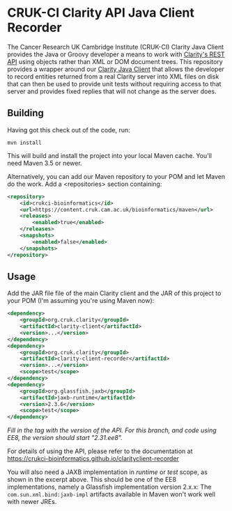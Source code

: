 # CRUK-CI Clarity API Java Client Recorder

The Cancer Research UK Cambridge Institute (CRUK-CI) Clarity Java Client
provides the Java or Groovy developer a means to work with
[Clarity's REST API](https://d10e8rzir0haj8.cloudfront.net/6.0/REST.html) using objects
rather than XML or DOM document trees. This repository provides a wrapper
around our [Clarity Java Client](https://github.com/crukci-bioinformatics/clarityclient)
that allows the developer to record entities returned from a real Clarity
server into XML files on disk that can then be used to provide unit tests
without requiring access to that server and provides fixed replies that
will not change as the server does.

## Building

Having got this check out of the code, run:

```
mvn install
```

This will build and install the project into your local Maven cache.
You'll need Maven 3.5 or newer.

Alternatively, you can add our Maven repository to your POM and let
Maven do the work. Add a &lt;repositories&gt; section containing:

```XML
<repository>
    <id>crukci-bioinformatics</id>
    <url>https://content.cruk.cam.ac.uk/bioinformatics/maven</url>
    <releases>
        <enabled>true</enabled>
    </releases>
    <snapshots>
        <enabled>false</enabled>
    </snapshots>
</repository>
```

## Usage

Add the JAR file file of the main Clarity client and the JAR of this project
to your POM (I'm assuming you're using Maven now):

```XML
<dependency>
    <groupId>org.cruk.clarity</groupId>
    <artifactId>clarity-client</artifactId>
    <version>...</version>
</dependency>
<dependency>
    <groupId>org.cruk.clarity</groupId>
    <artifactId>clarity-client-recorder</artifactId>
    <version>...</version>
    <scope>test</scope>
</dependency>
<dependency>
    <groupId>org.glassfish.jaxb</groupId>
    <artifactId>jaxb-runtime</artifactId>
    <version>2.3.6</version>
    <scope>test</scope>
</dependency>
```

_Fill in the <version> tag with the version of the API._
_For this branch, and code using EE8, the version should start "2.31.ee8"._

For details of using the API, please refer to the documentation at
https://crukci-bioinformatics.github.io/clarityclient-recorder

You will also need a JAXB implementation in _runtime_ or _test_ scope,
as shown in the excerpt above.
This should be one of the EE8 implementations, namely a Glassfish
implementation version 2.x.x: The `com.sun.xml.bind:jaxb-impl`
artifacts available in Maven won't work well with newer JREs.
